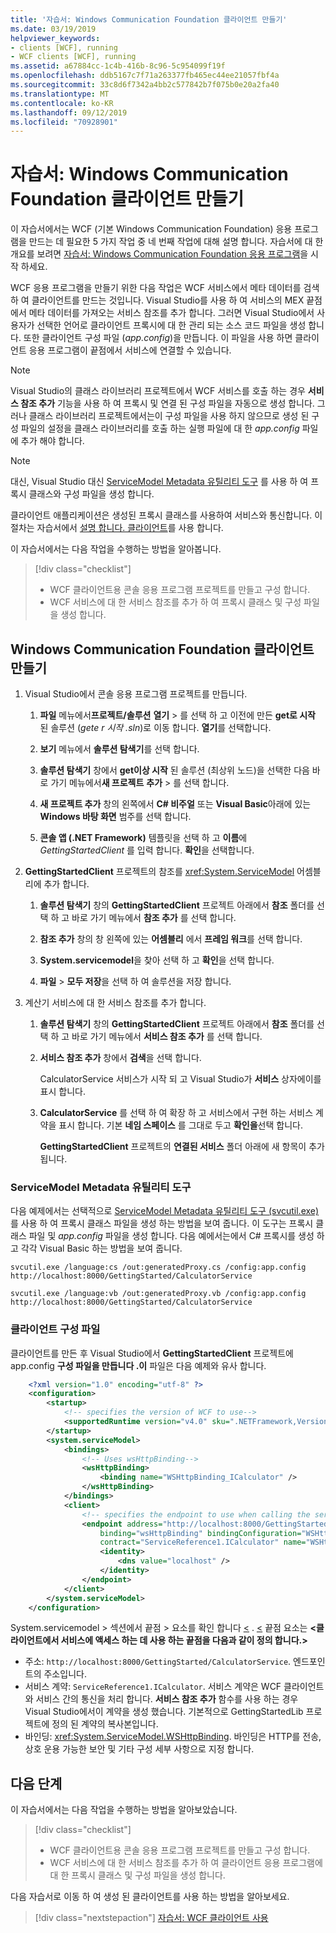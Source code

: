 ```yaml
---
title: '자습서: Windows Communication Foundation 클라이언트 만들기'
ms.date: 03/19/2019
helpviewer_keywords:
- clients [WCF], running
- WCF clients [WCF], running
ms.assetid: a67884cc-1c4b-416b-8c96-5c954099f19f
ms.openlocfilehash: ddb5167c7f71a263377fb465ec44ee21057fbf4a
ms.sourcegitcommit: 33c8d6f7342a4bb2c577842b7f075b0e20a2fa40
ms.translationtype: MT
ms.contentlocale: ko-KR
ms.lasthandoff: 09/12/2019
ms.locfileid: "70928901"
---
```

# <a name="tutorial-create-a-windows-communication-foundation-client"></a>자습서: Windows Communication Foundation 클라이언트 만들기

이 자습서에서는 WCF (기본 Windows Communication Foundation) 응용 프로그램을 만드는 데 필요한 5 가지 작업 중 네 번째 작업에 대해 설명 합니다. 자습서에 대 한 개요를 보려면 [자습서: Windows Communication Foundation 응용 프로그램](getting-started-tutorial.md)을 시작 하세요.

WCF 응용 프로그램을 만들기 위한 다음 작업은 WCF 서비스에서 메타 데이터를 검색 하 여 클라이언트를 만드는 것입니다. Visual Studio를 사용 하 여 서비스의 MEX 끝점에서 메타 데이터를 가져오는 서비스 참조를 추가 합니다. 그러면 Visual Studio에서 사용자가 선택한 언어로 클라이언트 프록시에 대 한 관리 되는 소스 코드 파일을 생성 합니다. 또한 클라이언트 구성 파일 (*app.config*)을 만듭니다. 이 파일을 사용 하면 클라이언트 응용 프로그램이 끝점에서 서비스에 연결할 수 있습니다. 

> [!NOTE]
> Visual Studio의 클래스 라이브러리 프로젝트에서 WCF 서비스를 호출 하는 경우 **서비스 참조 추가** 기능을 사용 하 여 프록시 및 연결 된 구성 파일을 자동으로 생성 합니다. 그러나 클래스 라이브러리 프로젝트에서는이 구성 파일을 사용 하지 않으므로 생성 된 구성 파일의 설정을 클래스 라이브러리를 호출 하는 실행 파일에 대 한 *app.config* 파일에 추가 해야 합니다.

> [!NOTE]
> 대신, Visual Studio 대신 [ServiceModel Metadata 유틸리티 도구](#servicemodel-metadata-utility-tool) 를 사용 하 여 프록시 클래스와 구성 파일을 생성 합니다.

클라이언트 애플리케이션은 생성된 프록시 클래스를 사용하여 서비스와 통신합니다. 이 절차는 자습서에서 [설명 합니다. 클라이언트](how-to-use-a-wcf-client.md)를 사용 합니다.

이 자습서에서는 다음 작업을 수행하는 방법을 알아봅니다.
> [!div class="checklist"]
>
> - WCF 클라이언트용 콘솔 응용 프로그램 프로젝트를 만들고 구성 합니다.
> - WCF 서비스에 대 한 서비스 참조를 추가 하 여 프록시 클래스 및 구성 파일을 생성 합니다.

## <a name="create-a-windows-communication-foundation-client"></a>Windows Communication Foundation 클라이언트 만들기

1. Visual Studio에서 콘솔 응용 프로그램 프로젝트를 만듭니다. 

    1. **파일** 메뉴에서**프로젝트/솔루션** **열기** > 를 선택 하 고 이전에 만든 **get로 시작** 된 솔루션 (*gete r 시작 .sln*)로 이동 합니다. **열기**를 선택합니다.

    2. **보기** 메뉴에서 **솔루션 탐색기**를 선택 합니다.

    3. **솔루션 탐색기** 창에서 **get이상 시작** 된 솔루션 (최상위 노드)을 선택한 다음 바로 가기 메뉴에서**새 프로젝트** **추가** > 를 선택 합니다. 
    
    4. **새 프로젝트 추가** 창의 왼쪽에서  **C# 비주얼** 또는 **Visual Basic**아래에 있는 **Windows 바탕 화면** 범주를 선택 합니다. 

    5. **콘솔 앱 (.NET Framework)** 템플릿을 선택 하 고 **이름**에 *GettingStartedClient* 를 입력 합니다. **확인**을 선택합니다.

2. **GettingStartedClient** 프로젝트의 참조를 <xref:System.ServiceModel> 어셈블리에 추가 합니다. 

    1. **솔루션 탐색기** 창의 **GettingStartedClient** 프로젝트 아래에서 **참조** 폴더를 선택 하 고 바로 가기 메뉴에서 **참조 추가** 를 선택 합니다. 

    2. **참조 추가** 창의 창 왼쪽에 있는 **어셈블리** 에서 **프레임 워크**를 선택 합니다.
    
    3. **System.servicemodel**을 찾아 선택 하 고 **확인**을 선택 합니다. 

    4. **파일** > **모두 저장**을 선택 하 여 솔루션을 저장 합니다.

3. 계산기 서비스에 대 한 서비스 참조를 추가 합니다.

   1. **솔루션 탐색기** 창의 **GettingStartedClient** 프로젝트 아래에서 **참조** 폴더를 선택 하 고 바로 가기 메뉴에서 **서비스 참조 추가** 를 선택 합니다.

   2. **서비스 참조 추가** 창에서 **검색**을 선택 합니다.

      CalculatorService 서비스가 시작 되 고 Visual Studio가 **서비스** 상자에이를 표시 합니다.

   3. **CalculatorService** 를 선택 하 여 확장 하 고 서비스에서 구현 하는 서비스 계약을 표시 합니다. 기본 **네임 스페이스** 를 그대로 두고 **확인을**선택 합니다.

      **GettingStartedClient** 프로젝트의 **연결된 서비스** 폴더 아래에 새 항목이 추가 됩니다. 

### <a name="servicemodel-metadata-utility-tool"></a>ServiceModel Metadata 유틸리티 도구

다음 예제에서는 선택적으로 [ServiceModel Metadata 유틸리티 도구 (svcutil.exe)](servicemodel-metadata-utility-tool-svcutil-exe.md) 를 사용 하 여 프록시 클래스 파일을 생성 하는 방법을 보여 줍니다. 이 도구는 프록시 클래스 파일 및 *app.config* 파일을 생성 합니다. 다음 예에서는에서 C# 프록시를 생성 하 고 각각 Visual Basic 하는 방법을 보여 줍니다.

```shell
svcutil.exe /language:cs /out:generatedProxy.cs /config:app.config http://localhost:8000/GettingStarted/CalculatorService
```

```shell
svcutil.exe /language:vb /out:generatedProxy.vb /config:app.config http://localhost:8000/GettingStarted/CalculatorService
```

### <a name="client-configuration-file"></a>클라이언트 구성 파일

클라이언트를 만든 후 Visual Studio에서 **GettingStartedClient** 프로젝트에 app.config **구성 파일을 만듭니다 .이** 파일은 다음 예제와 유사 합니다.

```xml
    <?xml version="1.0" encoding="utf-8" ?>
    <configuration>
        <startup>
            <!-- specifies the version of WCF to use-->
            <supportedRuntime version="v4.0" sku=".NETFramework,Version=v4.6.1" />
        </startup>
        <system.serviceModel>
            <bindings>
                <!-- Uses wsHttpBinding-->
                <wsHttpBinding>
                    <binding name="WSHttpBinding_ICalculator" />
                </wsHttpBinding>
            </bindings>
            <client>
                <!-- specifies the endpoint to use when calling the service -->
                <endpoint address="http://localhost:8000/GettingStarted/CalculatorService"
                    binding="wsHttpBinding" bindingConfiguration="WSHttpBinding_ICalculator"
                    contract="ServiceReference1.ICalculator" name="WSHttpBinding_ICalculator">
                    <identity>
                        <dns value="localhost" />
                    </identity>
                </endpoint>
            </client>
        </system.serviceModel>
    </configuration>
```

System.servicemodel > 섹션에서 끝점 > 요소를 확인 합니다 [ \<](../configure-apps/file-schema/wcf/endpoint-element.md) . [ \<](../configure-apps/file-schema/wcf/system-servicemodel.md) 끝점 요소는 **&lt;클라이언트에서 서비스에 액세스 하는 데 사용 하는 끝점을 다음과 같이 정의 합니다.&gt;**

- 주소: `http://localhost:8000/GettingStarted/CalculatorService`. 엔드포인트의 주소입니다.
- 서비스 계약: `ServiceReference1.ICalculator`. 서비스 계약은 WCF 클라이언트와 서비스 간의 통신을 처리 합니다. **서비스 참조 추가** 함수를 사용 하는 경우 Visual Studio에서이 계약을 생성 했습니다. 기본적으로 GettingStartedLib 프로젝트에 정의 된 계약의 복사본입니다. 
- 바인딩: <xref:System.ServiceModel.WSHttpBinding>. 바인딩은 HTTP를 전송, 상호 운용 가능한 보안 및 기타 구성 세부 사항으로 지정 합니다.

## <a name="next-steps"></a>다음 단계

이 자습서에서는 다음 작업을 수행하는 방법을 알아보았습니다.
> [!div class="checklist"]
>
> - WCF 클라이언트용 콘솔 응용 프로그램 프로젝트를 만들고 구성 합니다.
> - WCF 서비스에 대 한 서비스 참조를 추가 하 여 클라이언트 응용 프로그램에 대 한 프록시 클래스 및 구성 파일을 생성 합니다.

다음 자습서로 이동 하 여 생성 된 클라이언트를 사용 하는 방법을 알아보세요.

> [!div class="nextstepaction"]
> [자습서: WCF 클라이언트 사용](how-to-use-a-wcf-client.md)
